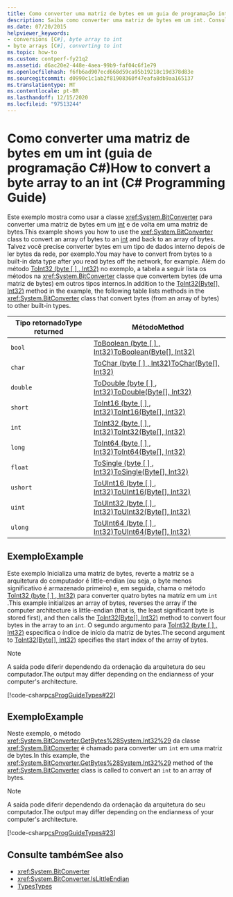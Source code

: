 ```yaml
---
title: Como converter uma matriz de bytes em um guia de programação int-C#
description: Saiba como converter uma matriz de bytes em um int. Consulte exemplos de código e exiba recursos adicionais disponíveis.
ms.date: 07/20/2015
helpviewer_keywords:
- conversions [C#], byte array to int
- byte arrays [C#], converting to int
ms.topic: how-to
ms.custom: contperf-fy21q2
ms.assetid: d6ac20e2-448e-4aea-99b9-faf04c6f1e79
ms.openlocfilehash: f6fb6ad907ecd668d59ca95b19218c19d378d83e
ms.sourcegitcommit: d0990c1c1ab2f81908360f47eafa8db9aa165137
ms.translationtype: MT
ms.contentlocale: pt-BR
ms.lasthandoff: 12/15/2020
ms.locfileid: "97513244"
---
```

# <a name="how-to-convert-a-byte-array-to-an-int-c-programming-guide"></a><span data-ttu-id="43481-103">Como converter uma matriz de bytes em um int (guia de programação C#)</span><span class="sxs-lookup"><span data-stu-id="43481-103">How to convert a byte array to an int (C# Programming Guide)</span></span>

<span data-ttu-id="43481-104">Este exemplo mostra como usar a classe <xref:System.BitConverter> para converter uma matriz de bytes em um [int](../../language-reference/builtin-types/integral-numeric-types.md) e de volta em uma matriz de bytes.</span><span class="sxs-lookup"><span data-stu-id="43481-104">This example shows you how to use the <xref:System.BitConverter> class to convert an array of bytes to an [int](../../language-reference/builtin-types/integral-numeric-types.md) and back to an array of bytes.</span></span> <span data-ttu-id="43481-105">Talvez você precise converter bytes em um tipo de dados interno depois de ler bytes da rede, por exemplo.</span><span class="sxs-lookup"><span data-stu-id="43481-105">You may have to convert from bytes to a built-in data type after you read bytes off the network, for example.</span></span> <span data-ttu-id="43481-106">Além do método [ToInt32 (byte \[ \] , Int32)](xref:System.BitConverter.ToInt32(System.Byte[],System.Int32)) no exemplo, a tabela a seguir lista os métodos na <xref:System.BitConverter> classe que convertem bytes (de uma matriz de bytes) em outros tipos internos.</span><span class="sxs-lookup"><span data-stu-id="43481-106">In addition to the [ToInt32(Byte\[\], Int32)](xref:System.BitConverter.ToInt32(System.Byte[],System.Int32)) method in the example, the following table lists methods in the <xref:System.BitConverter> class that convert bytes (from an array of bytes) to other built-in types.</span></span>

|<span data-ttu-id="43481-107">Tipo retornado</span><span class="sxs-lookup"><span data-stu-id="43481-107">Type returned</span></span>|<span data-ttu-id="43481-108">Método</span><span class="sxs-lookup"><span data-stu-id="43481-108">Method</span></span>|
|-------------------|------------|
|`bool`|<span data-ttu-id="43481-109">[ToBoolean (byte \[ \] , Int32)](xref:System.BitConverter.ToBoolean(System.Byte[],System.Int32))</span><span class="sxs-lookup"><span data-stu-id="43481-109">[ToBoolean(Byte\[\], Int32)](xref:System.BitConverter.ToBoolean(System.Byte[],System.Int32))</span></span>|
|`char`|<span data-ttu-id="43481-110">[ToChar (byte \[ \] , Int32)](xref:System.BitConverter.ToChar(System.Byte[],System.Int32))</span><span class="sxs-lookup"><span data-stu-id="43481-110">[ToChar(Byte\[\], Int32)](xref:System.BitConverter.ToChar(System.Byte[],System.Int32))</span></span>|
|`double`|<span data-ttu-id="43481-111">[ToDouble (byte \[ \] , Int32)](xref:System.BitConverter.ToDouble(System.Byte[],System.Int32))</span><span class="sxs-lookup"><span data-stu-id="43481-111">[ToDouble(Byte\[\], Int32)](xref:System.BitConverter.ToDouble(System.Byte[],System.Int32))</span></span>|
|`short`|<span data-ttu-id="43481-112">[ToInt16 (byte \[ \] , Int32)](xref:System.BitConverter.ToInt16(System.Byte[],System.Int32))</span><span class="sxs-lookup"><span data-stu-id="43481-112">[ToInt16(Byte\[\], Int32)](xref:System.BitConverter.ToInt16(System.Byte[],System.Int32))</span></span>|
|`int`|<span data-ttu-id="43481-113">[ToInt32 (byte \[ \] , Int32)](xref:System.BitConverter.ToInt32(System.Byte[],System.Int32))</span><span class="sxs-lookup"><span data-stu-id="43481-113">[ToInt32(Byte\[\], Int32)](xref:System.BitConverter.ToInt32(System.Byte[],System.Int32))</span></span>|
|`long`|<span data-ttu-id="43481-114">[ToInt64 (byte \[ \] , Int32)](xref:System.BitConverter.ToInt64(System.Byte[],System.Int32))</span><span class="sxs-lookup"><span data-stu-id="43481-114">[ToInt64(Byte\[\], Int32)](xref:System.BitConverter.ToInt64(System.Byte[],System.Int32))</span></span>|
|`float`|<span data-ttu-id="43481-115">[ToSingle (byte \[ \] , Int32)](xref:System.BitConverter.ToSingle(System.Byte[],System.Int32))</span><span class="sxs-lookup"><span data-stu-id="43481-115">[ToSingle(Byte\[\], Int32)](xref:System.BitConverter.ToSingle(System.Byte[],System.Int32))</span></span>|
|`ushort`|<span data-ttu-id="43481-116">[ToUInt16 (byte \[ \] , Int32)](xref:System.BitConverter.ToUInt16(System.Byte[],System.Int32))</span><span class="sxs-lookup"><span data-stu-id="43481-116">[ToUInt16(Byte\[\], Int32)](xref:System.BitConverter.ToUInt16(System.Byte[],System.Int32))</span></span>|
|`uint`|<span data-ttu-id="43481-117">[ToUInt32 (byte \[ \] , Int32)](xref:System.BitConverter.ToUInt32(System.Byte[],System.Int32))</span><span class="sxs-lookup"><span data-stu-id="43481-117">[ToUInt32(Byte\[\], Int32)](xref:System.BitConverter.ToUInt32(System.Byte[],System.Int32))</span></span>|
|`ulong`|<span data-ttu-id="43481-118">[ToUInt64 (byte \[ \] , Int32)](xref:System.BitConverter.ToUInt64(System.Byte[],System.Int32))</span><span class="sxs-lookup"><span data-stu-id="43481-118">[ToUInt64(Byte\[\], Int32)](xref:System.BitConverter.ToUInt64(System.Byte[],System.Int32))</span></span>|

## <a name="example"></a><span data-ttu-id="43481-119">Exemplo</span><span class="sxs-lookup"><span data-stu-id="43481-119">Example</span></span>

<span data-ttu-id="43481-120">Este exemplo Inicializa uma matriz de bytes, reverte a matriz se a arquitetura do computador é little-endian (ou seja, o byte menos significativo é armazenado primeiro) e, em seguida, chama o método [ToInt32 (byte \[ \] , Int32)](xref:System.BitConverter.ToInt32(System.Byte[],System.Int32)) para converter quatro bytes na matriz em um `int` .</span><span class="sxs-lookup"><span data-stu-id="43481-120">This example initializes an array of bytes, reverses the array if the computer architecture is little-endian (that is, the least significant byte is stored first), and then calls the [ToInt32(Byte\[\], Int32)](xref:System.BitConverter.ToInt32(System.Byte[],System.Int32)) method to convert four bytes in the array to an `int`.</span></span> <span data-ttu-id="43481-121">O segundo argumento para [ToInt32 (byte \[ \] , Int32)](xref:System.BitConverter.ToInt32(System.Byte[],System.Int32)) especifica o índice de início da matriz de bytes.</span><span class="sxs-lookup"><span data-stu-id="43481-121">The second argument to [ToInt32(Byte\[\], Int32)](xref:System.BitConverter.ToInt32(System.Byte[],System.Int32)) specifies the start index of the array of bytes.</span></span>

> [!NOTE]
> <span data-ttu-id="43481-122">A saída pode diferir dependendo da ordenação da arquitetura do seu computador.</span><span class="sxs-lookup"><span data-stu-id="43481-122">The output may differ depending on the endianness of your computer's architecture.</span></span>

[!code-csharp[csProgGuideTypes#22](~/samples/snippets/csharp/VS_Snippets_VBCSharp/CsProgGuideTypes/CS/Class1.cs#22)]

## <a name="example"></a><span data-ttu-id="43481-123">Exemplo</span><span class="sxs-lookup"><span data-stu-id="43481-123">Example</span></span>

<span data-ttu-id="43481-124">Neste exemplo, o método <xref:System.BitConverter.GetBytes%28System.Int32%29> da classe <xref:System.BitConverter> é chamado para converter um `int` em uma matriz de bytes.</span><span class="sxs-lookup"><span data-stu-id="43481-124">In this example, the <xref:System.BitConverter.GetBytes%28System.Int32%29> method of the <xref:System.BitConverter> class is called to convert an `int` to an array of bytes.</span></span>

> [!NOTE]
> <span data-ttu-id="43481-125">A saída pode diferir dependendo da ordenação da arquitetura do seu computador.</span><span class="sxs-lookup"><span data-stu-id="43481-125">The output may differ depending on the endianness of your computer's architecture.</span></span>

[!code-csharp[csProgGuideTypes#23](~/samples/snippets/csharp/VS_Snippets_VBCSharp/CsProgGuideTypes/CS/Class1.cs#23)]

## <a name="see-also"></a><span data-ttu-id="43481-126">Consulte também</span><span class="sxs-lookup"><span data-stu-id="43481-126">See also</span></span>

- <xref:System.BitConverter>
- <xref:System.BitConverter.IsLittleEndian>
- [<span data-ttu-id="43481-127">Types</span><span class="sxs-lookup"><span data-stu-id="43481-127">Types</span></span>](./index.md)
